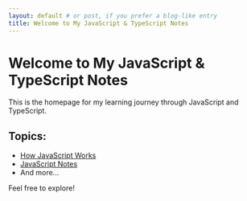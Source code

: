 ```yaml
---
layout: default # or post, if you prefer a blog-like entry
title: Welcome to My JavaScript & TypeScript Notes
---
```


# Welcome to My JavaScript & TypeScript Notes

This is the homepage for my learning journey through JavaScript and TypeScript.

## Topics:

- [How JavaScript Works](/Namaste-JavaScript/01-How-JavaScript-Works/)
- [JavaScript Notes](/javascript/notes-of-js/01-part)
- And more...

Feel free to explore!